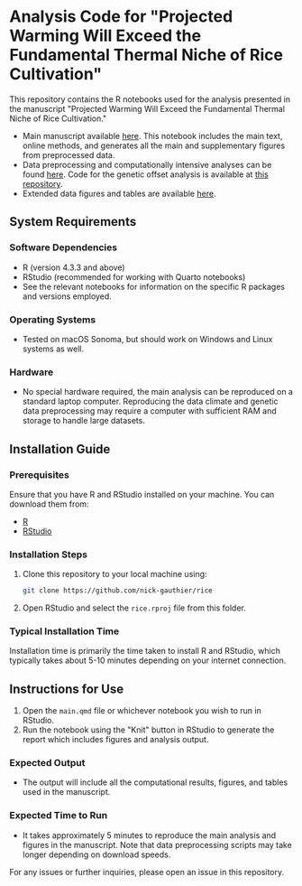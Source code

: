 # Analysis Code for "Projected Warming Will Exceed the Fundamental Thermal Niche of Rice Cultivation"

This repository contains the R notebooks used for the analysis presented in the manuscript "Projected Warming Will Exceed the Fundamental Thermal Niche of Rice Cultivation."
- Main manuscript available [here](https://github.com/nick-gauthier/rice/blob/main/main.qmd). This notebook includes the main text, online methods, and generates all the main and supplementary figures from preprocessed data.
- Data preprocessing and computationally intensive analyses can be found [here](https://github.com/nick-gauthier/rice/blob/main/methods.qmd). Code for the genetic offset analysis is available at [this repository](https://github.com/ornobalam/riceGenomicOffset).
- Extended data figures and tables are available [here](https://github.com/nick-gauthier/rice/blob/main/extended_data.qmd).
  
## System Requirements

### Software Dependencies
- R (version 4.3.3 and above)
- RStudio (recommended for working with Quarto notebooks)
- See the relevant notebooks for information on the specific R packages and versions employed.

### Operating Systems
- Tested on macOS Sonoma, but should work on Windows and Linux systems as well.

### Hardware
- No special hardware required, the main analysis can be reproduced on a standard laptop computer. Reproducing the data climate and genetic data preprocessing may require a computer with sufficient RAM and storage to handle large datasets.

## Installation Guide

### Prerequisites
Ensure that you have R and RStudio installed on your machine. You can download them from:
- [R](https://cran.r-project.org/)
- [RStudio](https://www.rstudio.com/products/rstudio/download/)

### Installation Steps
1. Clone this repository to your local machine using:
   ```bash
   git clone https://github.com/nick-gauthier/rice
   ```
2. Open RStudio and select the `rice.rproj` file from this folder.

### Typical Installation Time
Installation time is primarily the time taken to install R and RStudio, which typically takes about 5-10 minutes depending on your internet connection.

## Instructions for Use
1. Open the `main.qmd` file or whichever notebook you wish to run in RStudio.
2. Run the notebook using the "Knit" button in RStudio to generate the report which includes figures and analysis output.

### Expected Output
- The output will include all the computational results, figures, and tables used in the manuscript.

### Expected Time to Run
- It takes approximately 5 minutes to reproduce the main analysis and figures in the manuscript. Note that data preprocessing scripts may take longer depending on download speeds.

For any issues or further inquiries, please open an issue in this repository.
